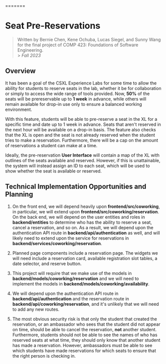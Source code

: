 =======

# Seat Pre-Reservations

> Written by Bernie Chen, Kene Ochuba, Lucas Siegel, and Sunny Wang for the final project of COMP 423: Foundations of Software Engineering.<br> > _Fall 2023_

## Overview

It has been a goal of the CSXL Experience Labs for some time to allow the ability for students to reserve seats in the lab, whether it be for collaboration or simply to access the wide range of tools provided. Now, **50%** of the seats will be prereservable up to **1 week** in advance, while others will remain available for drop-in use only to ensure a balanced working environment.

With this feature, students will be able to pre-reserve a seat in the XL for a specific time and date up to 1 week in advance. Seats that aren't reserved in the next hour will be available on a drop-in basis. The feature also checks that the XL is open and the seat is not already reserved when the student tries to make a reservation. Furthermore, there will be a cap on the amount of reservations a student can make at a time.

Ideally, the pre-reservation **User Interface** will contain a map of the XL with outlines of the seats available and reserved. However, if this is unattainable, the system will instead assign an ID to each seat, which will be used to show whether the seat is available or reserved.

## Technical Implementation Opportunities and Planning

1. On the front end, we will depend heavily upon **frontend/src/coworking**, in particular, we will extend upon **frontend/src/coworking/reservation**. On the back end, we will depend on the user entities and roles in **backend/entities** to determine who has the ability to reserve a seat, cancel a reservation, and so on. As a result, we will depend upon the authentication API route in **backend/api/authentication** as well, and will likely need to extend upon the service for reservations in **backend/services/coworking/reservation**.

2. Planned page components include a reservation page. The widgets we will need include a reservation card, available registration slot tables, a date selector, and reserve button.

3. This project will require that we make use of the models in **backend/models/coworking/reservation** and we will need to implement the models in **backend/models/coworking/availability**.

4. We will depend upon the authentication API route in **backend/api/authentication** and the reservation route in **backend/api/coworking/reservation**, and it's unlikely that we will need to add any new routes.

5. The most obvious security risk is that only the student that created the reservation, or an ambassador who sees that the student did not appear on time, should be able to cancel the reservation, **not** another student. Furthermore, students should not be able to see the names of who has reserved seats at what time, they should only know that another student has made a reservation. However, ambassadors must be able to see which students have made reservations for which seats to ensure that the right person is checking in.
